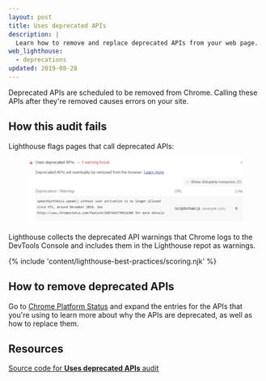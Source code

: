 ```yaml
---
layout: post
title: Uses deprecated APIs
description: |
  Learn how to remove and replace deprecated APIs from your web page.
web_lighthouse:
  - deprecations
updated: 2019-08-28
---
```


Deprecated APIs are scheduled to be removed from Chrome.
Calling these APIs
after they're removed causes errors on your site.

## How this audit fails

Lighthouse flags pages that call deprecated APIs:

<figure class="w-figure">
  <img class="w-screenshot" src="deprecations.png" alt="Lighthouse audit shows usage of deprecated APIs">
</figure>

Lighthouse collects the deprecated API warnings that Chrome logs
to the DevTools Console and includes them in the Lighthouse repot as warnings.

{% include 'content/lighthouse-best-practices/scoring.njk' %}

## How to remove deprecated APIs

Go to
[Chrome Platform Status](https://www.chromestatus.com/features#deprecated) and
expand the entries for the APIs that you're using
to learn more about why the APIs are deprecated,
as well as how to replace them.

## Resources

[Source code for **Uses deprecated APIs** audit](https://github.com/GoogleChrome/lighthouse/blob/master/lighthouse-core/audits/deprecations.js)
